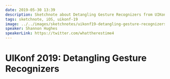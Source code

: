 ```yaml
---
date: 2019-05-30 13:39
description: Sketchnote about Detangling Gesture Recognizers from UIKonf 2019
tags: sketchnote, iOS, uikonf-19
image: ../../images/sketchnotes/uikonf19-detangling-gesture-recognizers-small.jpg
speaker: Shannon Hughes
speakerLink: https://twitter.com/whattherestime4
---
```


# UIKonf 2019: Detangling Gesture Recognizers
